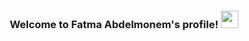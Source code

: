 <h3 align="center">
  Welcome to Fatma Abdelmonem's profile!
  <img src="https://media.giphy.com/media/0T23bQ5zu0lt4TnLI3/giphy.gif"width="28">
</h3>

